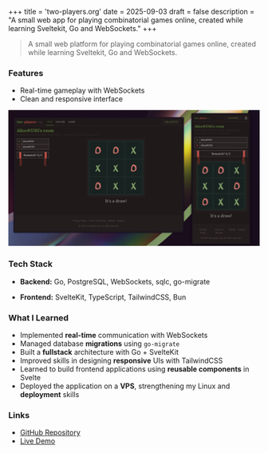 +++
title = 'two-players.org'
date = 2025-09-03
draft = false
description = "A small web app for playing combinatorial games online, created while learning Sveltekit, Go and WebSockets."
+++

> A small web platform for playing combinatorial games online, created while learning Sveltekit, Go and WebSockets.

### Features
- Real-time gameplay with WebSockets
- Clean and responsive interface

![A match of tic-tac-toe in two-players.org](tic-tac-toe.png)

### Tech Stack
- **Backend:** Go, PostgreSQL, WebSockets, sqlc, go-migrate

- **Frontend:** SvelteKit, TypeScript, TailwindCSS, Bun

### What I Learned
- Implemented **real-time** communication with WebSockets
- Managed database **migrations** using `go-migrate`
- Built a **fullstack** architecture with Go + SvelteKit
- Improved skills in designing **responsive** UIs with TailwindCSS
- Learned to build frontend applications using **reusable components** in Svelte
- Deployed the application on a **VPS**, strengthening my Linux and **deployment** skills

### Links
- [GitHub Repository](https://github.com/DCCXXV/two-players.org)
- [Live Demo](https://two-players.org)
